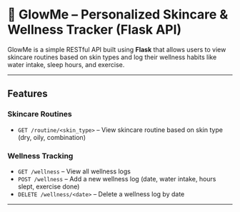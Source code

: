 # 🌸 GlowMe – Personalized Skincare & Wellness Tracker (Flask API)

GlowMe is a simple RESTful API built using **Flask** that allows users to view skincare routines based on skin types and log their wellness habits like water intake, sleep hours, and exercise.


---

## Features

### Skincare Routines
- `GET /routine/<skin_type>` – View skincare routine based on skin type (dry, oily, combination)

### Wellness Tracking
- `GET /wellness` – View all wellness logs
- `POST /wellness` – Add a new wellness log (date, water intake, hours slept, exercise done)
- `DELETE /wellness/<date>` – Delete a wellness log by date

---
